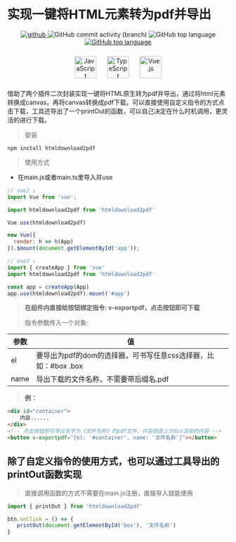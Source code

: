 # 实现一键将HTML元素转为pdf并导出

<!-- <img src="https://img.shields.io/badge/-JavaScript-oringe?style=flat-square&logo=javascript" /> -->
<p align="center">
<span > 
<a href="https://github.com/zhChuXiao/htmldownload2pdf" target="_blank">
<img src=https://img.shields.io/badge/github-%2324292e.svg?&style=for-the-badge&logo=github&logoColor=white alt="github" />
</a>
<img alt="GitHub commit activity (branch)" src="https://img.shields.io/github/commit-activity/t/zhChuXiao/htmldownload2pdf">
<img alt="GitHub top language" src="https://img.shields.io/github/languages/top/zhChuXiao/htmldownload2pdf?logoColor=%235dbfa2&color=%235dbfa2">
<a href="https://github.com/zhChuXiao/htmldownload2pdf"><img alt="GitHub top language" src="https://img.shields.io/badge/zhChuXiao-%E5%88%9D%E6%99%93-green?style=social&logo=github"></a>
 </span>
</p>
<div align="center">  
<a href="https://www.javascript.com/" target="_blank"><img style="margin: 10px" src="https://profilinator.rishav.dev/skills-assets/javascript-original.svg" alt="JavaScript" height="50" /></a>  
<a href="https://www.typescriptlang.org/" target="_blank"><img style="margin: 10px" src="https://profilinator.rishav.dev/skills-assets/typescript-original.svg" alt="TypeScript" height="50" /></a>  
<a href="https://vuejs.org/" target="_blank"><img style="margin: 10px" src="https://profilinator.rishav.dev/skills-assets/vuejs-original-wordmark.svg" alt="Vue.js" height="50" /></a>  
</div>


借助了两个插件二次封装实现一键将HTML原生转为pdf并导出，通过将html元素转换成canvas，再将canvas转换成pdf下载，可以直接使用自定义指令的方式点击下载，工具还导出了一个printOut的函数，可以自己决定在什么时机调用，更灵活的进行下载。

> 安装

```shell
npm install htmldownload2pdf
```

> 使用方式
- 在main.js或者main.ts里导入并use
>
```js
// vue2 ↓
import Vue from 'vue';

import htmldownload2pdf from 'htmldownload2pdf'

Vue.use(htmldownload2pdf)

new Vue({
  render: h => h(App)
}).$mount(document.getElementById('app'));

// vue3 ↓
import { createApp } from 'vue'
import htmldownload2pdf from 'htmldownload2pdf'

const app = createApp(App)
app.use(htmldownload2pdf).mount('#app')

```
> **在组件内直接给按钮绑定指令: v-exportpdf，点击按钮即可下载**
>

> 指令参数传入一个对象: 
>
| 参数 | 值 |
| --- | --- |
| el  | 要导出为pdf的dom的选择器，可书写任意css选择器，比如：#box .box | 
| name  | 导出下载的文件名称，不需要带后缀名.pdf  | 
> 
> **例：**

```html
<div id="container">
    内容......
</div>
<!-- 点击按钮即可导出名字为《文件名称》的pdf文件，内容就是上方div渲染的内容 -->
<button v-exportpdf="{el: '#container', name: '文件名称'}"></button>
```

## 除了自定义指令的使用方式，也可以通过工具导出的printOut函数实现

 > 直接调用函数的方式不需要在main.js注册，直接导入就能使用

 ``` js
import { printOut } from 'htmldownload2pdf'

btn.onClick = () => {
    printOut(document.getElementById('box'), '文件名称')
}
 ```



